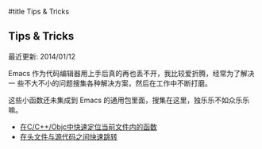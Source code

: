 
#title Tips &#38; Tricks

## Tips &#38; Tricks

最近更新: 2014/01/12

Emacs 作为代码编辑器用上手后真的再也丢不开，我比较爱折腾，经常为了解决一
些不大不小的问题搜集各种解决方案，然后在工作中不断打磨。

这些小函数还未集成到 Emacs 的通用包里面，搜集在这里，独乐乐不如众乐乐嘛。

- [在C/C++/Objc中快速定位当前文件内的函数](blog#2013-08#p1)
- [在头文件与源代码之间快速跳转](blog#2013-08#p0)

